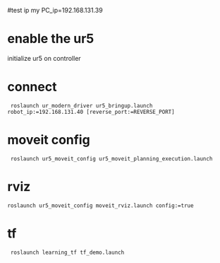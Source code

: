 
#test ip
my PC_ip=192.168.131.39
# enable the ur5
initialize ur5 on controller 
# connect 
```
 roslaunch ur_modern_driver ur5_bringup.launch robot_ip:=192.168.131.40 [reverse_port:=REVERSE_PORT]
```
# moveit config
```
 roslaunch ur5_moveit_config ur5_moveit_planning_execution.launch

```
# rviz
```
roslaunch ur5_moveit_config moveit_rviz.launch config:=true

```
# tf 
```
 roslaunch learning_tf tf_demo.launch
```
